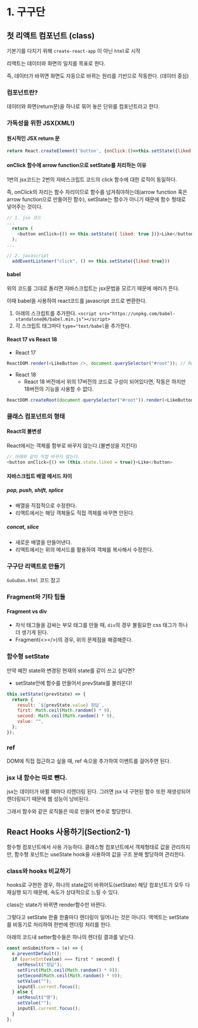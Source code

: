 # 1. 구구단

## 첫 리액트 컴포넌트 (class)

기본기를 다지기 위해 `create-react-app` 이 아닌 `html`로 시작

리액트는 데이터와 화면의 일치를 목표로 한다.

즉, 데이터가 바뀌면 화면도 자동으로 바뀌는 원리를 기반으로 작동한다. (데이터 중심)

### 컴포넌트란?

데이터와 화면(return문)을 하나로 묶어 놓은 단위를 컴포넌트라고 한다.

### 가독성을 위한 JSX(XML!)

#### 원시적인 JSX return 문

```javascript
return React.createElement('button', {onClick:()=>this.setState({liked:true}), "Like"})
```

#### onClick 함수에 arrow function으로 setState를 처리하는 이유

1번의 jsx코드는 2번의 자바스크립트 코드의 click 함수에 대한 로직이 동일하다.

즉, onClick의 자리는 함수 자리이므로 함수를 넘겨줘야하는데(arrow function 혹은 arrow function으로 만들어진 함수), setState는 함수가 아니기 때문에 함수 형태로 넣어주는 것이다.

```javascript
// 1. jsx 코드
...
  return (
    <button onClick={() => this.setState({ liked: true })}>Like</button>
  );
...

// 2. javascript
  addEventListener("click", () => this.setState({liked:true}))
```

#### babel

위의 코드를 그대로 돌리면 자바스크립트는 jsx문법을 모르기 때문에 에러가 뜬다.

이때 babel을 사용하여 react코드를 javascript 코드로 변환한다.

1. 아래의 스크립트를 추가한다.
   `<script src="https://unpkg.com/babel-standalone@6/babel.min.js"></script>`
2. 각 스크립트 태그마다 `type="text/babel`을 추가한다.

#### React 17 vs React 18

- React 17

```javascript
ReactDOM.render(<LikeButton />, document.querySelector("#root")); // React 17버전 코드
```

- React 18
  - React 18 버전에서 위의 17버전의 코드로 구성이 되어있다면, 작동은 하지만 18버전의 기능을 사용할 수 없다.

```javascript
ReactDOM.createRoot(document.querySelector("#root")).render(<LikeButton />);
```

### 클래스 컴포넌트의 형태

#### React의 불변셩

React에서는 객체를 함부로 바꾸지 않는다.(불변성을 지킨다)

```javascript
// 아래와 같이 직접 바꾸지 않는다.
<button onClick={() => (this.state.liked = true)}>Like</button>
```

#### 자바스크립트 배열 메서드 차이

##### pop, push, shift, splice

- 배열을 직접적으로 수정한다.
- 리액트에서는 해당 객체들도 직접 객체를 바꾸면 안된다.

##### concat, slice

- 새로운 배열을 만들어낸다.
- 리액트에서는 위의 메서드를 활용하여 객체를 복사해서 수정한다.

### 구구단 리액트로 만들기

`GuGuDan.html` 코드 참고

### Fragment와 기타 팁들

#### Fragment vs div

- 자식 태그들을 감싸는 부모 태그를 만들 때, `div`의 경우 불필요한 css 태그가 하나 더 생기게 된다.
- Fragment(<></>)의 경우, 위의 문제점을 해결해준다.

### 함수형 setState

만약 예전 state와 변경된 현재의 state를 같이 쓰고 싶다면?

- setState안에 함수를 만들어서 prevState를 불러온다!

```javascript
this.setState((prevState) => {
  return {
    result: `${prevState.value} 정답`,
    first: Math.ceil(Math.random() * 9),
    second: Math.ceil(Math.random() * 9),
    value: "",
  };
});
```

### ref

DOM에 직접 접근하고 싶을 때, ref 속으을 추가하여 이벤트를 걸어주면 된다.

### jsx 내 함수는 따로 뺀다.

jsx는 데이터가 바뀔 때마다 리렌더링 된다. 그러면 jsx 내 구현된 함수 또한 재생성되어 렌더링되기 때문에 웹 성능이 낭비된다.

그래서 함수와 같은 로직들은 따로 만들어 변수로 할당한다.

## React Hooks 사용하기(Section2-1)

함수형 컴포넌트에서 사용 가능하다. 클래스형 컴포넌트에서 객체형태로 값을 관리하지만, 함수형 포넌트는 useState hook을 사용하여 값을 구조 분해 할당하여 관리한다.

### class와 hooks 비교하기

hooks로 구현한 경우, 하나의 state값이 바뀌어도(setState) 해당 컴포넌트가 모두 다 재실행 되기 때문에, 속도가 상대적으로 느릴 수 있다.

class는 state가 바뀌면 render함수만 바뀐다.

그렇다고 setState 한줄 한줄마다 렌더링이 일어나는 것은 아니다.
액액트는 setState를 비동기로 처리하여 한번에 렌더링 처리를 한다.

아래의 코드내 setter함수들은 하나의 렌더링 결과를 낳는다.

```javascript
const onSubmitForm = (e) => {
  e.preventDefault();
  if (parseInt(value) === first * second) {
    setResult("정답");
    setFirst(Math.ceil(Math.random() * 9));
    setSecond(Math.ceil(Math.random() * 9));
    setValue("");
    inputEl.current.focus();
  } else {
    setResult("땡");
    setValue("");
    inputEl.current.focus();
  }
};
```
